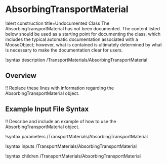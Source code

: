# AbsorbingTransportMaterial

!alert construction title=Undocumented Class
The AbsorbingTransportMaterial has not been documented. The content listed below should be used as a starting point for
documenting the class, which includes the typical automatic documentation associated with a
MooseObject; however, what is contained is ultimately determined by what is necessary to make the
documentation clear for users.

!syntax description /TransportMaterials/AbsorbingTransportMaterial

## Overview

!! Replace these lines with information regarding the AbsorbingTransportMaterial object.

## Example Input File Syntax

!! Describe and include an example of how to use the AbsorbingTransportMaterial object.

!syntax parameters /TransportMaterials/AbsorbingTransportMaterial

!syntax inputs /TransportMaterials/AbsorbingTransportMaterial

!syntax children /TransportMaterials/AbsorbingTransportMaterial
